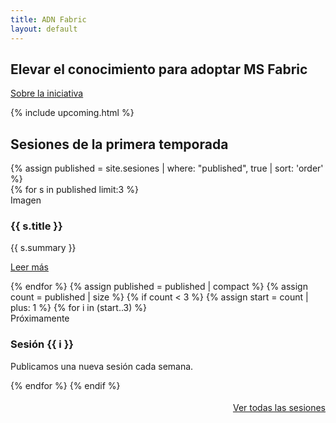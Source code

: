 ```yaml
---
title: ADN Fabric
layout: default
---
```

<section class="hero">
  <h1>Elevar el conocimiento para adoptar MS Fabric</h1>
  <a class="btn" href="{{ '/sobre-la-iniciativa/' | relative_url }}">Sobre la iniciativa</a>
</section>

{% include upcoming.html %}

<section class="section">
  <h2>Sesiones de la primera temporada</h2>
  {% assign published = site.sesiones | where: "published", true | sort: 'order' %}
  <div class="card-grid">
    {% for s in published limit:3 %}
      <article class="card">
        <div class="placeholder">Imagen</div>
        <h3>{{ s.title }}</h3>
        <p>{{ s.summary }}</p>
        <p><a class="btn" href="{{ s.url | relative_url }}">Leer más</a></p>
      </article>
    {% endfor %}
  {% assign published = published | compact %}
    {% assign count = published | size %}
    <!-- Debug: count={{ count }} -->
    {% if count < 3 %}
      {% assign start = count | plus: 1 %}
      {% for i in (start..3) %}
      <article class="card">
        <div class="placeholder">Próximamente</div>
        <h3>Sesión {{ i }}</h3>
        <p>Publicamos una nueva sesión cada semana.</p>
      </article>
      {% endfor %}
    {% endif %}
  </div>
  <div style="margin-top:18px;text-align:right">
    <a class="btn" href="{{ '/listado-sesiones/' | relative_url }}">Ver todas las sesiones</a>
  </div>
</section>